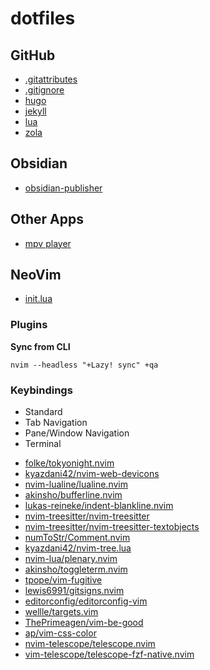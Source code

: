# dotfiles

## GitHub

- [.gitattributes](.gitattributes)
- [.gitignore](.gitignore)
- [hugo](github/hugo.gitignore)
- [jekyll](github/jekyll.gitignore)
- [lua](github/lua.gitignore)
- [zola](github/zola.gitignore)

## Obsidian

- [obsidian-publisher](obsidian-publisher.json)

## Other Apps

- [mpv player](mpv.toml)

## NeoVim

- [init.lua](nvim/init.lua)

### Plugins

**Sync from CLI**

```pwsh
nvim --headless "+Lazy! sync" +qa
```

### Keybindings

- Standard
- Tab Navigation
- Pane/Window Navigation
- Terminal

* [folke/tokyonight.nvim](https://github.com/folke/tokyonight.nvim)
* [kyazdani42/nvim-web-devicons](https://github.com/kyazdani42/nvim-web-devicons)
* [nvim-lualine/lualine.nvim](https://github.com/nvim-lualine/lualine.nvim)
* [akinsho/bufferline.nvim](https://github.com/akinsho/bufferline.nvim)
* [lukas-reineke/indent-blankline.nvim](https://github.com/lukas-reineke/indent-blankline.nvim)
* [nvim-treesitter/nvim-treesitter](https://github.com/nvim-treesitter/nvim-treesitter)
* [nvim-treesitter/nvim-treesitter-textobjects](https://github.com/nvim-treesitter/nvim-treesitter-textobjects)
* [numToStr/Comment.nvim](https://github.com/numToStr/Comment.nvim)
* [kyazdani42/nvim-tree.lua](https://github.com/kyazdani42/nvim-tree.lua)
* [nvim-lua/plenary.nvim](https://github.com/nvim-lua/plenary.nvim)
* [akinsho/toggleterm.nvim](https://github.com/akinsho/toggleterm.nvim)
* [tpope/vim-fugitive](https://github.com/tpope/vim-fugitive)
* [lewis6991/gitsigns.nvim](https://github.com/lewis6991/gitsigns.nvim)
* [editorconfig/editorconfig-vim](https://github.com/editorconfig/editorconfig-vim)
* [wellle/targets.vim](https://github.com/wellle/targets.vim)
* [ThePrimeagen/vim-be-good](https://github.com/ThePrimeagen/vim-be-good)
* [ap/vim-css-color](https://github.com/ap/vim-css-color)
* [nvim-telescope/telescope.nvim](https://github.com/nvim-telescope/telescope.nvim)
* [vim-telescope/telescope-fzf-native.nvim](https://github.com/vim-telescope/telescope-fzf-native.nvim)
